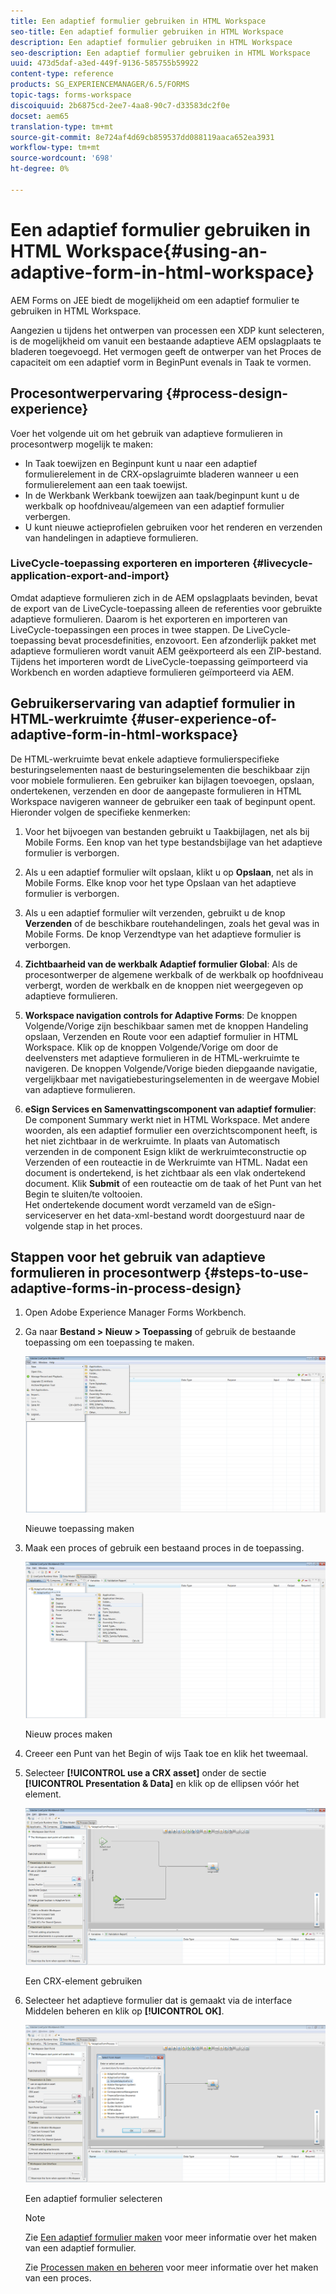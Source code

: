 ```yaml
---
title: Een adaptief formulier gebruiken in HTML Workspace
seo-title: Een adaptief formulier gebruiken in HTML Workspace
description: Een adaptief formulier gebruiken in HTML Workspace
seo-description: Een adaptief formulier gebruiken in HTML Workspace
uuid: 473d5daf-a3ed-449f-9136-585755b59922
content-type: reference
products: SG_EXPERIENCEMANAGER/6.5/FORMS
topic-tags: forms-workspace
discoiquuid: 2b6875cd-2ee7-4aa8-90c7-d33583dc2f0e
docset: aem65
translation-type: tm+mt
source-git-commit: 8e724af4d69cb859537dd088119aaca652ea3931
workflow-type: tm+mt
source-wordcount: '698'
ht-degree: 0%

---
```



# Een adaptief formulier gebruiken in HTML Workspace{#using-an-adaptive-form-in-html-workspace}

AEM Forms on JEE biedt de mogelijkheid om een adaptief formulier te gebruiken in HTML Workspace.

Aangezien u tijdens het ontwerpen van processen een XDP kunt selecteren, is de mogelijkheid om vanuit een bestaande adaptieve AEM opslagplaats te bladeren toegevoegd. Het vermogen geeft de ontwerper van het Proces de capaciteit om een adaptief vorm in BeginPunt evenals in Taak te vormen.

## Procesontwerpervaring {#process-design-experience}

Voer het volgende uit om het gebruik van adaptieve formulieren in procesontwerp mogelijk te maken:

* In Taak toewijzen en Beginpunt kunt u naar een adaptief formulierelement in de CRX-opslagruimte bladeren wanneer u een formulierelement aan een taak toewijst.
* In de Werkbank Werkbank toewijzen aan taak/beginpunt kunt u de werkbalk op hoofdniveau/algemeen van een adaptief formulier verbergen.
* U kunt nieuwe actieprofielen gebruiken voor het renderen en verzenden van handelingen in adaptieve formulieren.

### LiveCycle-toepassing exporteren en importeren {#livecycle-application-export-and-import}

Omdat adaptieve formulieren zich in de AEM opslagplaats bevinden, bevat de export van de LiveCycle-toepassing alleen de referenties voor gebruikte adaptieve formulieren. Daarom is het exporteren en importeren van LiveCycle-toepassingen een proces in twee stappen. De LiveCycle-toepassing bevat procesdefinities, enzovoort. Een afzonderlijk pakket met adaptieve formulieren wordt vanuit AEM geëxporteerd als een ZIP-bestand. Tijdens het importeren wordt de LiveCycle-toepassing geïmporteerd via Workbench en worden adaptieve formulieren geïmporteerd via AEM.

## Gebruikerservaring van adaptief formulier in HTML-werkruimte {#user-experience-of-adaptive-form-in-html-workspace}

De HTML-werkruimte bevat enkele adaptieve formulierspecifieke besturingselementen naast de besturingselementen die beschikbaar zijn voor mobiele formulieren. Een gebruiker kan bijlagen toevoegen, opslaan, ondertekenen, verzenden en door de aangepaste formulieren in HTML Workspace navigeren wanneer de gebruiker een taak of beginpunt opent. Hieronder volgen de specifieke kenmerken:

1. Voor het bijvoegen van bestanden gebruikt u Taakbijlagen, net als bij Mobile Forms. Een knop van het type bestandsbijlage van het adaptieve formulier is verborgen.

1. Als u een adaptief formulier wilt opslaan, klikt u op **Opslaan**, net als in Mobile Forms. Elke knop voor het type Opslaan van het adaptieve formulier is verborgen.

1. Als u een adaptief formulier wilt verzenden, gebruikt u de knop **Verzenden** of de beschikbare routehandelingen, zoals het geval was in Mobile Forms. De knop Verzendtype van het adaptieve formulier is verborgen.

1. **Zichtbaarheid van de werkbalk Adaptief formulier Global**: Als de procesontwerper de algemene werkbalk of de werkbalk op hoofdniveau verbergt, worden de werkbalk en de knoppen niet weergegeven op adaptieve formulieren.

1. **Workspace navigation controls for Adaptive Forms**: De knoppen Volgende/Vorige zijn beschikbaar samen met de knoppen Handeling opslaan, Verzenden en Route voor een adaptief formulier in HTML Workspace. Klik op de knoppen Volgende/Vorige om door de deelvensters met adaptieve formulieren in de HTML-werkruimte te navigeren. De knoppen Volgende/Vorige bieden diepgaande navigatie, vergelijkbaar met navigatiebesturingselementen in de weergave Mobiel van adaptieve formulieren.

1. **eSign Services en Samenvattingscomponent van adaptief formulier**: De component Summary werkt niet in HTML Workspace. Met andere woorden, als een adaptief formulier een overzichtscomponent heeft, is het niet zichtbaar in de werkruimte. In plaats van Automatisch verzenden in de component Esign klikt de werkruimteconstructie op Verzenden of een routeactie in de Werkruimte van HTML. Nadat een document is ondertekend, is het zichtbaar als een vlak ondertekend document. Klik **Submit** of een routeactie om de taak of het Punt van het Begin te sluiten/te voltooien.\
   Het ondertekende document wordt verzameld van de eSign-serviceserver en het data-xml-bestand wordt doorgestuurd naar de volgende stap in het proces.

## Stappen voor het gebruik van adaptieve formulieren in procesontwerp {#steps-to-use-adaptive-forms-in-process-design}

1. Open Adobe Experience Manager Forms Workbench.

1. Ga naar **Bestand > Nieuw > Toepassing** of gebruik de bestaande toepassing om een toepassing te maken.

   ![Nieuwe toepassing maken](assets/create_new_appl.png)

   Nieuwe toepassing maken

1. Maak een proces of gebruik een bestaand proces in de toepassing.

   ![Nieuw proces maken](assets/create_new_process.png)

   Nieuw proces maken

1. Creeer een Punt van het Begin of wijs Taak toe en klik het tweemaal.
1. Selecteer **[!UICONTROL use a CRX asset]** onder de sectie **[!UICONTROL Presentation & Data]** en klik op de ellipsen vóór het element.

   ![Een CRX-element gebruiken](assets/use_crx_asset.png)

   Een CRX-element gebruiken

1. Selecteer het adaptieve formulier dat is gemaakt via de interface Middelen beheren en klik op **[!UICONTROL OK]**.

   ![Een adaptief formulier selecteren](assets/selecting_form.png)

   Een adaptief formulier selecteren

   >[!NOTE]
   >
   >Zie [Een adaptief formulier maken](../../forms/using/creating-adaptive-form.md) voor meer informatie over het maken van een adaptief formulier.
   >
   >
   >Zie [Processen maken en beheren](https://help.adobe.com/en_US/AEMForms/6.1/WorkbenchHelp/WS92d06802c76abadb-1cc35bda128261a20dd-7ff7.2.html) voor meer informatie over het maken van een proces.


